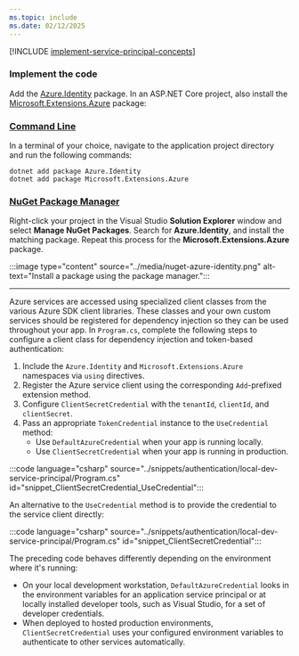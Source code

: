 ```yaml
---
ms.topic: include
ms.date: 02/12/2025
---
```


[!INCLUDE [implement-service-principal-concepts](implement-service-principal-concepts.md)]

### Implement the code

Add the [Azure.Identity](/dotnet/api/azure.identity) package. In an ASP.NET Core project, also install the [Microsoft.Extensions.Azure](/dotnet/api/microsoft.extensions.azure) package:

### [Command Line](#tab/command-line)

In a terminal of your choice, navigate to the application project directory and run the following commands:

```dotnetcli
dotnet add package Azure.Identity
dotnet add package Microsoft.Extensions.Azure
```

### [NuGet Package Manager](#tab/nuget-package)

Right-click your project in the Visual Studio **Solution Explorer** window and select **Manage NuGet Packages**. Search for **Azure.Identity**, and install the matching package. Repeat this process for the **Microsoft.Extensions.Azure** package.

:::image type="content" source="../media/nuget-azure-identity.png" alt-text="Install a package using the package manager.":::

---

Azure services are accessed using specialized client classes from the various Azure SDK client libraries. These classes and your own custom services should be registered for dependency injection so they can be used throughout your app. In `Program.cs`, complete the following steps to configure a client class for dependency injection and token-based authentication:

1. Include the `Azure.Identity` and `Microsoft.Extensions.Azure` namespaces via `using` directives.
1. Register the Azure service client using the corresponding `Add`-prefixed extension method.
1. Configure `ClientSecretCredential` with the `tenantId`, `clientId`, and `clientSecret`.
1. Pass an appropriate `TokenCredential` instance to the `UseCredential` method:
    - Use `DefaultAzureCredential` when your app is running locally.
    - Use `ClientSecretCredential` when your app is running in production.

:::code language="csharp" source="../snippets/authentication/local-dev-service-principal/Program.cs" id="snippet_ClientSecretCredential_UseCredential":::

An alternative to the `UseCredential` method is to provide the credential to the service client directly:

:::code language="csharp" source="../snippets/authentication/local-dev-service-principal/Program.cs" id="snippet_ClientSecretCredential":::

The preceding code behaves differently depending on the environment where it's running:

- On your local development workstation, `DefaultAzureCredential` looks in the environment variables for an application service principal or at locally installed developer tools, such as Visual Studio, for a set of developer credentials.
- When deployed to hosted production environments, `ClientSecretCredential` uses your configured environment variables to authenticate to other services automatically.
